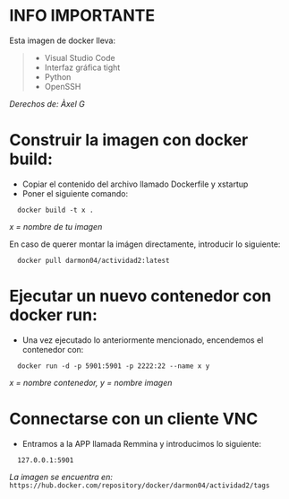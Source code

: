 # INFO IMPORTANTE
Esta imagen de docker lleva:
> - Visual Studio Code
> - Interfaz gráfica tight
> - Python
> - OpenSSH

*Derechos de: Àxel G*
 
 # Construir la imagen con docker build: 
 - Copiar el contenido del archivo llamado Dockerfile y xstartup
 - Poner el siguiente comando:
```
  docker build -t x .
```
*x = nombre de tu imagen*

En caso de querer  montar la imágen directamente, introducir lo siguiente:
```
  docker pull darmon04/actividad2:latest
```

# Ejecutar un nuevo contenedor con docker run: 
- Una vez ejecutado lo anteriormente mencionado, encendemos el contenedor con:
```
  docker run -d -p 5901:5901 -p 2222:22 --name x y
```
*x = nombre contenedor, y = nombre imagen*
 # Connectarse con un cliente VNC
 - Entramos a la APP llamada Remmina y introducimos lo siguiente:
```
  127.0.0.1:5901 
```
*La imagen se encuentra en:*
`https://hub.docker.com/repository/docker/darmon04/actividad2/tags`
